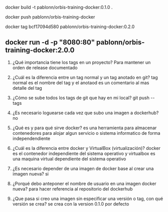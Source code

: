  docker build -t pablonn/orbis-training-docker:0.1.0 .
 
 docker push pablonn/orbis-training-docker
 
 docker tag bcf17094d580  pablonn/orbis-training-docker:0.2.0
 
 docker run -d -p "8080:80" pablonn/orbis-training-docker:2.0.0
 --------------------------------------------------------------------------------------------------------------------
 
 1. ¿Qué importancia tiene los tags en un proyecto?
 Para mantener un orden de release documentado
 
2. ¿Cuál es la diferencia entre un tag normal y un tag anotado en git?
tag normal es el nombre del tag y el anotaod es un comentario al mas detalle del tag

3. ¿Cómo se sube todos los tags de git que hay en mi local?
git push --tags

4. ¿Es necesario loguearse cada vez que subo una imagen a dockerhub?
no

5. ¿Qué es y para qué sirve docker?
es una herramienta para almacenar contenedores para alojar algun servicio o sistema informatico de forma independendiente

6. ¿Cuál es la diferencia entre docker y VirtualBox (virtualización)?
docker es el contenedor independiente del sistema operativo y  virtualbox es una maquina virtual dependiente del sistema operativo

7. ¿Es necesario depender de una imagen de docker base al crear una imagen nueva?
si

8. ¿Porqué debo anteponer el nombre de usuario en una imagen docker nueva?
para hacer referencia al repositorio del dockerhub

9. ¿Que pasa si creo una imagen sin especificar una versión o tag, con qué versión se crea?
se crea con la version 0.1.0 por defecto

